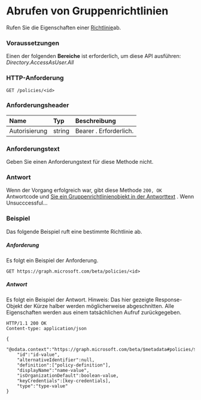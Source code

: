 # <a name="get-policy"></a>Abrufen von Gruppenrichtlinien

Rufen Sie die Eigenschaften einer [Richtlinie](../resources/policy.md)ab.

### <a name="prerequisites"></a>Voraussetzungen
Einen der folgenden **Bereiche** ist erforderlich, um diese API ausführen: *Directory.AccessAsUser.All*

### <a name="http-request"></a>HTTP-Anforderung
<!-- { "blockType": "ignored" } -->
```http
GET /policies/<id>
```
### <a name="request-headers"></a>Anforderungsheader
| Name       | Typ | Beschreibung|
|:---------------|:--------|:----------|
| Autorisierung  | string  | Bearer <token>. Erforderlich. |

### <a name="request-body"></a>Anforderungstext
Geben Sie einen Anforderungstext für diese Methode nicht.

### <a name="response"></a>Antwort
Wenn der Vorgang erfolgreich war, gibt diese Methode `200, OK` Antwortcode und [Sie ein Gruppenrichtlinienobjekt in der Antworttext](../resources/policy.md) . Wenn Unsucccessful...

### <a name="example"></a>Beispiel
Das folgende Beispiel ruft eine bestimmte Richtlinie ab.

##### <a name="request"></a>Anforderung
Es folgt ein Beispiel der Anforderung.

```http
GET https://graph.microsoft.com/beta/policies/<id>
```

##### <a name="response"></a>Antwort
Es folgt ein Beispiel der Antwort. Hinweis: Das hier gezeigte Response-Objekt der Kürze halber werden möglicherweise abgeschnitten. Alle Eigenschaften werden aus einem tatsächlichen Aufruf zurückgegeben.

```http
HTTP/1.1 200 OK
Content-type: application/json

{
    "@odata.context":"https://graph.microsoft.com/beta/$metadata#policies/$entity",
    "id":"id-value",
    "alternativeIdentifier":null,
    "definition":["policy-definition"],
    "displayName":"name-value",
    "isOrganizationDefault":boolean-value,
    "keyCredentials":[key-credentials],
    "type":"type-value"
}
```

<!-- uuid: 8fcb5dbc-d5aa-4681-8e31-b001d5168d79
2015-10-25 14:57:30 UTC -->
<!-- {
  "type": "#page.annotation",
  "description": "message: createReply",
  "keywords": "",
  "section": "documentation",
  "tocPath": ""
}-->
